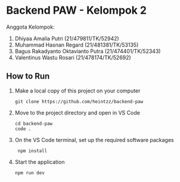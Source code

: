 # Backend PAW - Kelompok 2

Anggota Kelompok:

1. Dhiyaa Amalia Putri (21/479811/TK/52942)
2. Muhammad Hasnan Regard (21/481381/TK/53135)
3. Bagus Rakadyanto Oktavianto Putra (21/474401/TK/52343)
4. Valentinus Wastu Rosari (21/478174/TK/52692)

## How to Run
1. Make a local copy of this project on your computer
    ```shell
   git clone https://github.com/heintzz/backend-paw
    ```
2. Move to the project directory and open in VS Code
   ```shell
   cd backend-paw
   code .
   ```
3. On the VS Code terminal, set up the required software packages
    ```shell
     npm install
    ```
4. Start the application  
   ```shell
   npm run dev
   ```
